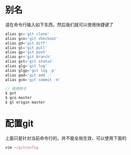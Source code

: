 # 别名

请在命令行输入如下东西，然后我们就可以使用快捷键了

```js
alias gc='git clone'
alias gco='git checkout'
alias gd='git diff'
alias gl='git pull'
alias gp='git push'
alias gr='git branch'
alias gst='git status'
alias glg='git log'
alias glgp='git log -p'
alias gad='git add .'
alias gcm='git commit -m'
```

```js
// 使用例子
$ gst
$ gco master
$ gl origin master
```

# 配置git

上面只是针对当前命令行的，并不能全局生效，可以使用下面的

``` js
vim ~/gitconfig
```
